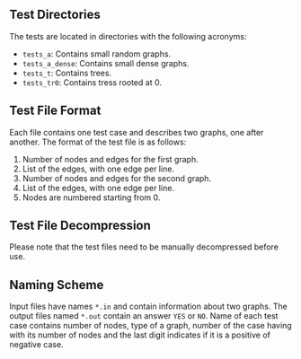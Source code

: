## Test Directories
The tests are located in directories with the following acronyms:
- `tests_a`: Contains small random graphs.
- `tests_a_dense`: Contains small dense graphs.
- `tests_t`: Contains trees.
- `tests_tr0`: Contains tress rooted at 0.

## Test File Format
Each file contains one test case and describes two graphs, one after another. The format of the test file is as follows:
1. Number of nodes and edges for the first graph.
2. List of the edges, with one edge per line.
3. Number of nodes and edges for the second graph.
4. List of the edges, with one edge per line.
5. Nodes are numbered starting from 0.

## Test File Decompression
Please note that the test files need to be manually decompressed before use.

## Naming Scheme
Input files have names `*.in` and contain information about two graphs. The output files named `*.out` contain an answer `YES` or `NO`. Name of each test case contains number of nodes, type of a graph, number of the case having with its number of nodes and the last digit indicates if it is a positive of negative case. 
